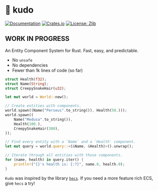 # 👏 kudo

[![Documentation](https://docs.rs/kudo/badge.svg)](https://docs.rs/kudo/)
[![Crates.io](https://img.shields.io/crates/v/kudo.svg)](https://crates.io/crates/kudo)
[![License: Zlib](https://img.shields.io/badge/License-Zlib-lightgrey.svg)](https://opensource.org/licenses/Zlib)

## WORK IN PROGRESS

An Entity Component System for Rust. Fast, easy, and predictable.

* No `unsafe`
* No dependencies
* Fewer than 1k lines of code (so far)

```rust
struct Health(f32);
struct Name(String);
struct CreepySnakeHair(u32);

let mut world = World::new();

// Create entities with components.
world.spawn((Name("Perseus".to_string()), Health(50.)));
world.spawn((
    Name("Medusa".to_string()),
    Health(100.),
    CreepySnakeHair(300),
));

// Find every entity with a `Name` and a `Health` component.
let mut query = world.query::<(&Name, &Health)>().unwrap();

// Iterate through all entities with those components.
for (name, health) in query.iter() {
    println!("{}'s health is: {:?}", name.0, health.0);
}
```

`Kudo` was inspired by the library [`hecs`](https://github.com/Ralith/hecs). If you need a more feature rich ECS, give `hecs` a try!

